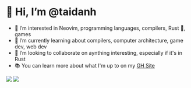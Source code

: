 # 👋 Hi, I’m @taidanh
- 👀 I’m interested in Neovim, programming languages, compilers, Rust 🦀, games
- 🌱 I’m currently learning about compilers, computer architecture, game dev, web dev
- 💞️ I’m looking to collaborate on aynthing interesting, especially if it's in Rust
- 📚 You can learn more about what I'm up to on my [GH Site](https://taidanh.github.io/digital-cv/)

<img align="left" src="https://github-readme-stats.vercel.app/api?username=taidanh&&layout=compact&count_private=true&show_icons=true&hide_border=true&card_width=200&include_all_commits=true&bg_color=0D1117&title_color=FFFFFF&text_color=FFFFFF&icon_color=FFFFFF"/>

<img align="left" src="https://github-readme-stats.vercel.app/api/top-langs/?username=taidanh&layout=compact&exclude_repo=LaTeXTutorial&hide=CSS,TeX,HTML&langs_count=6&hide_border=true&card_width=230&bg_color=0D1117&title_color=FFFFFF&text_color=FFFFFF&icon_color=FFFFFF"/> 

<!---
taidanh/taidanh is a ✨ special ✨ repository because its `README.md` (this file) appears on your GitHub profile.
You can click the Preview link to take a look at your changes.
--->
